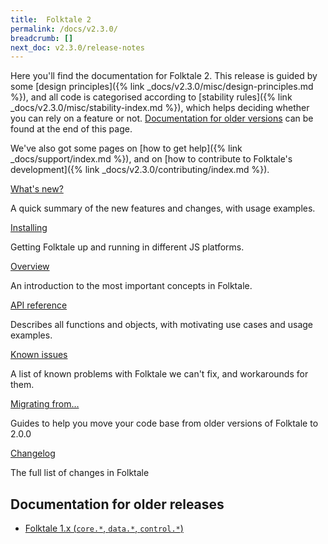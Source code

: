 ```yaml
---
title:  Folktale 2
permalink: /docs/v2.3.0/
breadcrumb: []
next_doc: v2.3.0/release-notes
---
```


Here you'll find the documentation for Folktale 2. This release is guided by some [design principles]({% link _docs/v2.3.0/misc/design-principles.md %}), and all code is categorised according to [stability rules]({% link _docs/v2.3.0/misc/stability-index.md %}), which helps deciding whether you can rely on a feature or not. [Documentation for older versions](#documentation-for-older-releases) can be found at the end of this page.

We've also got some pages on [how to get help]({% link _docs/support/index.md %}), and on [how to contribute to Folktale's development]({% link _docs/v2.3.0/contributing/index.md %}). 


<div class="boxes-3 separated-section special-content">
  <div class="box">
    <div class="box-title"><a href="{% link _docs/v2.3.0/release-notes.md %}">What's new?</a></div>
    <p>A quick summary of the new features and changes, with usage examples.</p>
  </div>

  <div class="box">
    <div class="box-title"><a href="{% link _docs/v2.3.0/download.md %}">Installing</a></div>
    <p>Getting Folktale up and running in different JS platforms.</p>
  </div>

  <div class="box">
    <div class="box-title"><a href="{% link _docs/v2.3.0/overview.md %}">Overview</a></div>
    <p>An introduction to the most important concepts in Folktale.</p>
  </div>

  <div class="box">
    <div class="box-title"><a href="/api/v2.3.0/en/folktale.html">API reference</a></div>
    <p>Describes all functions and objects, with motivating use cases and usage examples.</p>
  </div>

  <div class="box">
    <div class="box-title"><a href="{% link _docs/v2.3.0/known-issues.md %}">Known issues</a></div>
    <p>A list of known problems with Folktale we can't fix, and workarounds for them.</p>
  </div>

  <div class="box">
    <div class="box-title"><a href="{% link _docs/v2.3.0/migrating/index.md %}">Migrating from…</a></div>
    <p>Guides to help you move your code base from older versions of Folktale to 2.0.0</p>
  </div>

  <div class="box">
    <div class="box-title"><a href="{% link _docs/v2.3.0/changelog.md %}">Changelog</a></div>
    <p>The full list of changes in Folktale</p>
  </div>
</div>


## Documentation for older releases

  - [Folktale 1.x (`core.*`, `data.*`, `control.*`)](http://folktalegithubio.readthedocs.io/en/latest/)
